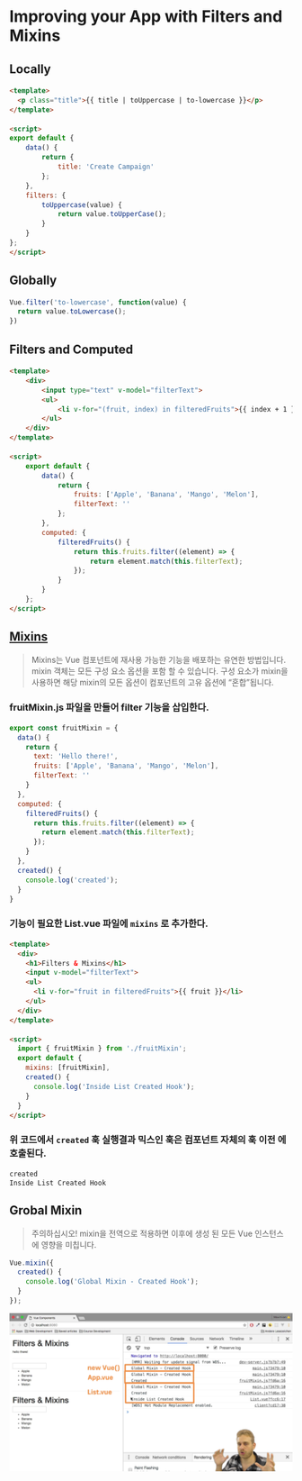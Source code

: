 # Improving your App with Filters and Mixins

## Locally

```html
<template>
  <p class="title">{{ title | toUppercase | to-lowercase }}</p>
</template>

<script>
export default {
	data() {
		return {
			title: 'Create Campaign'
		};
	},
	filters: {
		toUppercase(value) {
			return value.toUpperCase();
		}
	}
};  
</script>
```

## Globally

```javascript
Vue.filter('to-lowercase', function(value) {
  return value.toLowercase();
})
```

## Filters and Computed

```html
<template>
	<div>
		<input type="text" v-model="filterText">
		<ul>
			<li v-for="(fruit, index) in filteredFruits">{{ index + 1 }}. {{ fruit }}</li>
		</ul>
	</div>
</template>

<script>
	export default {
		data() {
			return {
				fruits: ['Apple', 'Banana', 'Mango', 'Melon'],
				filterText: ''
			};
		},
		computed: {
			filteredFruits() {
				return this.fruits.filter((element) => {
					return element.match(this.filterText);
				});
			}
		}
	};
</script>
```

## [Mixins](https://kr.vuejs.org/v2/guide/mixins.html)

> Mixins는 Vue 컴포넌트에 재사용 가능한 기능을 배포하는 유연한 방법입니다. mixin 객체는 모든 구성 요소 옵션을 포함 할 수 있습니다. 구성 요소가 mixin을 사용하면 해당 mixin의 모든 옵션이 컴포넌트의 고유 옵션에 “혼합”됩니다.

### **fruitMixin.js** 파일을 만들어 filter 기능을 삽입한다.

```javascript
export const fruitMixin = {
  data() {
    return {
      text: 'Hello there!',
      fruits: ['Apple', 'Banana', 'Mango', 'Melon'],
      filterText: ''
    }
  },
  computed: {
    filteredFruits() {
      return this.fruits.filter((element) => {
        return element.match(this.filterText);
      });
    }
  },
  created() {
    console.log('created');
  }
}
```

### 기능이 필요한 List.vue 파일에 `mixins` 로 추가한다.

```html
<template>
  <div>
    <h1>Filters & Mixins</h1>
    <input v-model="filterText">
    <ul>
      <li v-for="fruit in filteredFruits">{{ fruit }}</li>
    </ul>
  </div>
</template>

<script>
  import { fruitMixin } from './fruitMixin';
  export default {
    mixins: [fruitMixin],
    created() {
      console.log('Inside List Created Hook');
    }
  }
</script>
```

### 위 코드에서 `created` 훅 실행결과 믹스인 훅은 컴포넌트 자체의 훅 **이전** 에 호출된다.

```console
created
Inside List Created Hook
```

## Grobal Mixin

> 주의하십시오! mixin을 전역으로 적용하면 이후에 생성 된 모든 Vue 인스턴스 에 영향을 미칩니다.

```javascript
Vue.mixin({
  created() {
    console.log('Global Mixin - Created Hook');
  }
});
```

![vue-mixin-call](/assets/vue-mixin-call.png)
